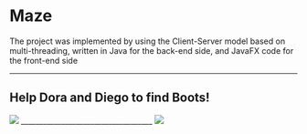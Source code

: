 # Maze
The project was implemented by using the Client-Server model based on multi-threading, written in Java for the back-end side, and JavaFX code for the front-end side
____________________________________
## Help Dora and Diego to find Boots!

<img src="https://res.cloudinary.com/dfgjujaok/image/upload/v1620081089/welcome2_ckbe20.jpg" />
____________________________________
<img src="https://res.cloudinary.com/dfgjujaok/image/upload/v1620081089/4_zcyjmy.jpg" />
